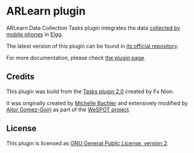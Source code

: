 ARLearn plugin
==============

ARLearn Data Collection Tasks plugin integrates the data [collected by mobile phones](http://wespot.net/es/mobile-personal-inquiry-manager) in [Elgg](http://elgg.org/).

The latest version of this plugin can be found in [its official repository](https://github.com/weSPOT/wespot_arlearn).

For more documentation, please check [the plugin page](http://wespot.github.io/wespot_iwe/).
 

Credits
-------

This plugin was build from the [Tasks plugin 2.0](http://community.elgg.org/plugins/385043/2.0/tasks-plugin) created by Fx Nion.

It was originally created by [Michelle Bachler](http://kmi.open.ac.uk/people/member/michelle-bachler) and extensively modified by [Aitor Gomez-Goiri](https://github.com/gomezgoiri) as part of the [WeSPOT project](http://wespot.net).


License
-------
This plugin is licensed as [GNU General Public License, version 2](http://www.gnu.org/licenses/old-licenses/gpl-2.0.html).
